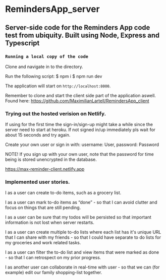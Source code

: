 # RemindersApp_server

## Server-side code for the Reminders App code test from ubiquity. Built using Node, Express and Typescript

### `Running a local copy of the code`

Clone and navigate in to the directory.

Run the following script:
$ npm i
$ npm run dev

The application will start on `http://localhost:8000`.

Remember to clone and start the client side part of the application aswell.
Found here: https://github.com/MaximilianLartell/RemindersApp_client

### Trying out the hosted verision on Netlify.

If using for the first time the sign-in/sign-up might take a while since the server need to start at heroku.
If not signed in/up immediately pls wait for about 15 seconds and try again.

Create your own user or sign in with:
username: User,
password: Password

NOTE! If you sign up with your own user, note that the password for time being is stored unencrypted in the database.

https://max-reminder-client.netlify.app

### Implemented user stories.

I as a user can create to-do items, such as a grocery list.

I as a user can mark to-do items as “done” - so that I can avoid clutter and focus on things that are still pending.

I as a user can be sure that my todos will be persisted so that important information is not lost when server restarts.

I as a user can create multiple to-do lists where each list has it's unique URL that I can share with my friends - so that I could have separate to do lists for my groceries and work related tasks.

I as a user can filter the to-do list and view items that were marked as done - so that I can retrospect on my prior progress.

​I as ​another user ​can collaborate in real-time with ​user ​- so that we can (for example) edit our family shopping-list together.
